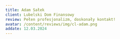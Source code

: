 ```yaml
---
title: Adam Sałek
client: Lubelski Dom Finansowy
review: Pełen profesjonalizm, doskonały kontakt!
avatar: /content/reviews/img/cl-adam.png
addate: 12.03.2024
---
```

